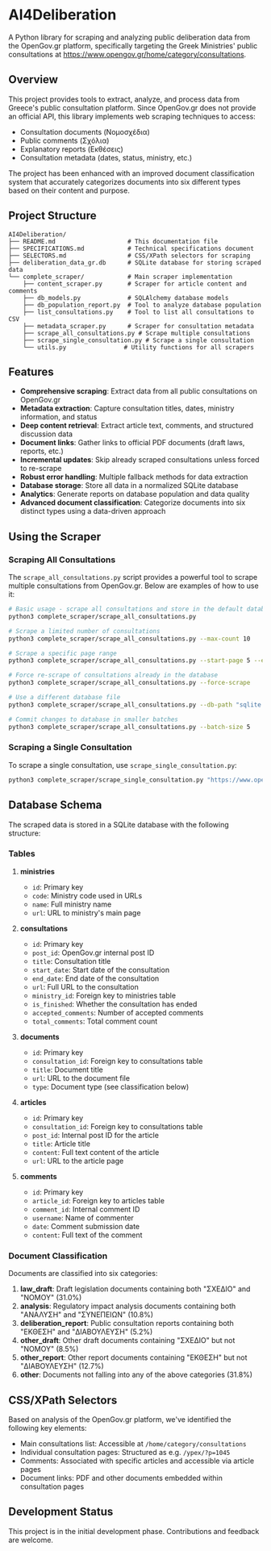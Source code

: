 # AI4Deliberation

A Python library for scraping and analyzing public deliberation data from the OpenGov.gr platform, specifically targeting the Greek Ministries' public consultations at https://www.opengov.gr/home/category/consultations.

## Overview

This project provides tools to extract, analyze, and process data from Greece's public consultation platform. Since OpenGov.gr does not provide an official API, this library implements web scraping techniques to access:

- Consultation documents (Νομοσχέδια)
- Public comments (Σχόλια)
- Explanatory reports (Εκθέσεις)
- Consultation metadata (dates, status, ministry, etc.)

The project has been enhanced with an improved document classification system that accurately categorizes documents into six different types based on their content and purpose.

## Project Structure

```
AI4Deliberation/
├── README.md                    # This documentation file
├── SPECIFICATIONS.md            # Technical specifications document
├── SELECTORS.md                 # CSS/XPath selectors for scraping
├── deliberation_data_gr.db      # SQLite database for storing scraped data
└── complete_scraper/            # Main scraper implementation
    ├── content_scraper.py       # Scraper for article content and comments
    ├── db_models.py             # SQLAlchemy database models
    ├── db_population_report.py  # Tool to analyze database population
    ├── list_consultations.py    # Tool to list all consultations to CSV
    ├── metadata_scraper.py      # Scraper for consultation metadata
    ├── scrape_all_consultations.py # Scrape multiple consultations
    ├── scrape_single_consultation.py # Scrape a single consultation
    └── utils.py                # Utility functions for all scrapers
```

## Features

- **Comprehensive scraping**: Extract data from all public consultations on OpenGov.gr
- **Metadata extraction**: Capture consultation titles, dates, ministry information, and status
- **Deep content retrieval**: Extract article text, comments, and structured discussion data
- **Document links**: Gather links to official PDF documents (draft laws, reports, etc.)
- **Incremental updates**: Skip already scraped consultations unless forced to re-scrape
- **Robust error handling**: Multiple fallback methods for data extraction
- **Database storage**: Store all data in a normalized SQLite database
- **Analytics**: Generate reports on database population and data quality
- **Advanced document classification**: Categorize documents into six distinct types using a data-driven approach

## Using the Scraper

### Scraping All Consultations

The `scrape_all_consultations.py` script provides a powerful tool to scrape multiple consultations from OpenGov.gr. Below are examples of how to use it:

```bash
# Basic usage - scrape all consultations and store in the default database
python3 complete_scraper/scrape_all_consultations.py

# Scrape a limited number of consultations
python3 complete_scraper/scrape_all_consultations.py --max-count 10

# Scrape a specific page range
python3 complete_scraper/scrape_all_consultations.py --start-page 5 --end-page 10

# Force re-scrape of consultations already in the database
python3 complete_scraper/scrape_all_consultations.py --force-scrape

# Use a different database file
python3 complete_scraper/scrape_all_consultations.py --db-path "sqlite:///path/to/custom_db.db"

# Commit changes to database in smaller batches
python3 complete_scraper/scrape_all_consultations.py --batch-size 5
```

### Scraping a Single Consultation

To scrape a single consultation, use `scrape_single_consultation.py`:

```bash
python3 complete_scraper/scrape_single_consultation.py "https://www.opengov.gr/ministry_code/?p=consultation_id"
```

## Database Schema

The scraped data is stored in a SQLite database with the following structure:

### Tables

1. **ministries**
   - `id`: Primary key
   - `code`: Ministry code used in URLs
   - `name`: Full ministry name
   - `url`: URL to ministry's main page

2. **consultations**
   - `id`: Primary key
   - `post_id`: OpenGov.gr internal post ID
   - `title`: Consultation title
   - `start_date`: Start date of the consultation
   - `end_date`: End date of the consultation
   - `url`: Full URL to the consultation
   - `ministry_id`: Foreign key to ministries table
   - `is_finished`: Whether the consultation has ended
   - `accepted_comments`: Number of accepted comments
   - `total_comments`: Total comment count

3. **documents**
   - `id`: Primary key
   - `consultation_id`: Foreign key to consultations table
   - `title`: Document title
   - `url`: URL to the document file
   - `type`: Document type (see classification below)

4. **articles**
   - `id`: Primary key
   - `consultation_id`: Foreign key to consultations table
   - `post_id`: Internal post ID for the article
   - `title`: Article title
   - `content`: Full text content of the article
   - `url`: URL to the article page

5. **comments**
   - `id`: Primary key
   - `article_id`: Foreign key to articles table
   - `comment_id`: Internal comment ID
   - `username`: Name of commenter
   - `date`: Comment submission date
   - `content`: Full text of the comment

### Document Classification

Documents are classified into six categories:

1. **law_draft**: Draft legislation documents containing both "ΣΧΕΔΙΟ" and "ΝΟΜΟΥ" (31.0%)
2. **analysis**: Regulatory impact analysis documents containing both "ΑΝΑΛΥΣΗ" and "ΣΥΝΕΠΕΙΩΝ" (10.8%)
3. **deliberation_report**: Public consultation reports containing both "ΕΚΘΕΣΗ" and "ΔΙΑΒΟΥΛΕΥΣΗ" (5.2%)
4. **other_draft**: Other draft documents containing "ΣΧΕΔΙΟ" but not "ΝΟΜΟΥ" (8.5%)
5. **other_report**: Other report documents containing "ΕΚΘΕΣΗ" but not "ΔΙΑΒΟΥΛΕΥΣΗ" (12.7%)
6. **other**: Documents not falling into any of the above categories (31.8%)

## CSS/XPath Selectors

Based on analysis of the OpenGov.gr platform, we've identified the following key elements:

- Main consultations list: Accessible at `/home/category/consultations`
- Individual consultation pages: Structured as e.g. `/ypex/?p=1045`
- Comments: Associated with specific articles and accessible via article pages
- Document links: PDF and other documents embedded within consultation pages

## Development Status

This project is in the initial development phase. Contributions and feedback are welcome.
